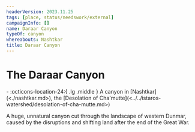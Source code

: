 ```yaml
---
headerVersion: 2023.11.25
tags: [place, status/needswork/external]
campaignInfo: []
name: Daraar Canyon
typeOf: canyon
whereabouts: Nashtkar
title: Daraar Canyon
---
```

# The Daraar Canyon
<div class="grid cards ext-narrow-margin ext-one-column" markdown>
-    :octicons-location-24:{ .lg .middle } A canyon in [Nashtkar](<./nashtkar.md>), the [Desolation of Cha'mutte](<../../istaros-watershed/desolation-of-cha-mutte.md>)  
</div>




A huge, unnatural canyon cut through the landscape of western Dunmar, caused by the disruptions and shifting land after the end of the Great War.